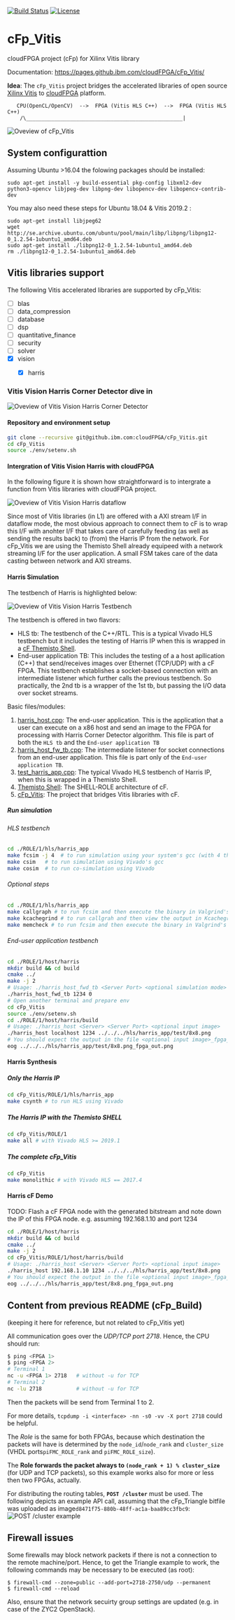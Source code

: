 [![Build Status](https://travis.ibm.com/cloudFPGA/cFp_Vitis.svg?token=8sgWzx3xuqu53CzFUy8K&branch=master)](https://travis.ibm.com/cloudFPGA/cFp_Vitis)  [![License](https://img.shields.io/badge/License-Apache%202.0-blue.svg)](https://opensource.org/licenses/Apache-2.0)

# cFp_Vitis

cloudFPGA project (cFp) for Xilinx Vitis library

Documentation: https://pages.github.ibm.com/cloudFPGA/cFp_Vitis/

**Idea**: The `cFp_Vitis` project bridges the accelerated libraries of open source [Xilinx Vitis](https://github.com/Xilinx/Vitis_Libraries) to [cloudFPGA](https://pages.github.ibm.com/cloudFPGA/Doc/index.html) platform.
```
   CPU(OpenCL/OpenCV)  -->  FPGA (Vitis HLS C++)  -->  FPGA (Vitis HLS C++)
    /\__________________________________________________|
```

![Oveview of cFp_Vitis](./doc/cFp_Vitis.png)


## System configurattion

Assuming Ubuntu >16.04 the folowing packages should be installed:
```
sudo apt-get install -y build-essential pkg-config libxml2-dev python3-opencv libjpeg-dev libpng-dev libopencv-dev libopencv-contrib-dev
```

You may also need these steps for Ubuntu 18.04 & Vitis 2019.2 :
```
sudo apt-get install libjpeg62
wget http://se.archive.ubuntu.com/ubuntu/pool/main/libp/libpng/libpng12-0_1.2.54-1ubuntu1_amd64.deb
sudo apt-get install ./libpng12-0_1.2.54-1ubuntu1_amd64.deb 
rm ./libpng12-0_1.2.54-1ubuntu1_amd64.deb
```


## Vitis libraries support

The following Vitis accelerated libraries are supported by cFp_Vitis:

- [ ] blas
- [ ] data_compression
- [ ] database
- [ ] dsp
- [ ] quantitative_finance
- [ ] security
- [ ] solver
- [x] vision
  - [x] harris





### Vitis Vision Harris Corner Detector dive in 

![Oveview of Vitis Vision Harris Corner Detector](./doc/harris_overview.png)


#### Repository and environment setup

```bash
git clone --recursive git@github.ibm.com:cloudFPGA/cFp_Vitis.git
cd cFp_Vitis
source ./env/setenv.sh
```


#### Intergration of Vitis Vision Harris with cloudFPGA

In the following figure it is shown how straightforward is to intergrate a function from Vitis libraries with cloudFPGA project.

![Oveview of Vitis Vision Harris dataflow](./doc/harris_dataflow.png)

Since most of Vitis libraries (in L1) are offered with a AXI stream I/F in dataflow mode, the most obvious approach to connect them to cF is to wrap this 
I/F with anohter I/F that takes care of carefully feeding (as well as sending the results back) to (from) the Harris IP from the network. 
For cFp_Vitis we are using the Themisto Shell already equipeed with a network streaming I/F for the user application. 
A small FSM takes care of the data casting between network and AXI streams.


#### Harris Simulation 

The testbench of Harris is highlighted below:

![Oveview of Vitis Vision Harris Testbench](./doc/harris_tb.png)

The testbench is offered in two flavors:
- HLS tb: The testbench of the C++/RTL. This is a typical Vivado HLS testbench but it includes the testing of Harris IP when this is wrapped in a [cF Themisto Shell](https://pages.github.ibm.com/cloudFPGA/Doc/pages/cfdk.html#the-themisto-sra).
- End-user application TB: This includes the testing of a a host apllication (C++) that send/receives images over Ethernet (TCP/UDP) with a cF FPGA. This testbench establishes a socket-based connection with an intermediate listener which further calls the previous testbench. So practically, the 2nd tb is a wrapper of the 1st tb, but passing the I/O data over socket streams.

Basic files/modules:
  1. [harris_host.cpp](https://github.ibm.com/cloudFPGA/cFp_Vitis/blob/master/ROLE/1/host/harris/src/harris_host.cpp): The end-user application. This is the application that a user can execute on a x86 host and send an image to the FPGA for processing with Harris Corner Detector algorithm. This file is part of both the `HLS tb` and the `End-user application TB`
  2. [harris_host_fw_tb.cpp](https://github.ibm.com/cloudFPGA/cFp_Vitis/blob/master/ROLE/1/host/harris/src/harris_host_fwd_tb.cpp): The intermediate listener for socket connections from an end-user application. This file is part only of the `End-user application TB`.
  3. [test_harris_app.cpp](https://github.ibm.com/cloudFPGA/cFp_Vitis/blob/master/ROLE/1/hls/harris_app/src/harris_app.cpp): The typical Vivado HLS testbench of Harris IP, when this is wrapped in a Themisto Shell.
  4. [Themisto Shell](https://pages.github.ibm.com/cloudFPGA/Doc/pages/cfdk.html#the-themisto-sra): The SHELL-ROLE architecture of cF.
  5. [cFp_Vitis](https://github.ibm.com/cloudFPGA/cFp_Vitis): The project that bridges Vitis libraries with cF.

  
##### Run simulation

###### HLS testbench
  
```bash
cd ./ROLE/1/hls/harris_app
make fcsim -j 4  # to run simulation using your system's gcc (with 4 threads)
make csim   # to run simulation using Vivado's gcc
make cosim  # to run co-simulation using Vivado
```

###### Optional steps

```bash
cd ./ROLE/1/hls/harris_app
make callgraph # to run fcsim and then execute the binary in Valgrind's callgraph tool
make kcachegrind # to run callgrah and then view the output in Kcachegrind tool
make memcheck # to run fcsim and then execute the binary in Valgrind's memcheck tool (to inspect memory leaks)
```

###### End-user application testbench
  
```bash
cd ./ROLE/1/host/harris
mkdir build && cd build
cmake ../
make -j 2
# Usage: ./harris_host_fwd_tb <Server Port> <optional simulation mode>
./harris_host_fwd_tb 1234 0
# Open another terminal and prepare env
cd cFp_Vitis
source ./env/setenv.sh
cd ./ROLE/1/host/harris/build
# Usage: ./harris_host <Server> <Server Port> <optional input image>
./harris_host localhost 1234 ../../../hls/harris_app/test/8x8.png
# You should expect the output in the file <optional input image>_fpga_out.png
eog ../../../hls/harris_app/test/8x8.png_fpga_out.png

```

#### Harris Synthesis


##### Only the Harris IP
```bash
cd cFp_Vitis/ROLE/1/hls/harris_app
make csynth # to run HLS using Vivado
```

##### The Harris IP with the Themisto SHELL
```bash
cd cFp_Vitis/ROLE/1
make all # with Vivado HLS >= 2019.1
```

##### The complete cFp_Vitis
```bash
cd cFp_Vitis
make monolithic # with Vivado HLS == 2017.4
```


#### Harris cF Demo

TODO: Flash a cF FPGA node with the generated bitstream and note down the IP of this FPGA node. e.g. assuming 192.168.1.10 and port 1234


```bash
cd ./ROLE/1/host/harris
mkdir build && cd build
cmake ../
make -j 2
cd cFp_Vitis/ROLE/1/host/harris/build
# Usage: ./harris_host <Server> <Server Port> <optional input image>
./harris_host 192.168.1.10 1234 ../../../hls/harris_app/test/8x8.png
# You should expect the output in the file <optional input image>_fpga_out.png
eog ../../../hls/harris_app/test/8x8.png_fpga_out.png

```


## Content from previous README (cFp_Build)
(keeping it here for reference, but not related to cFp_Vitis yet)

All communication goes over the *UDP/TCP port 2718*. Hence, the CPU should run:
```bash
$ ping <FPGA 1>
$ ping <FPGA 2>
# Terminal 1
nc -u <FPGA 1> 2718   # without -u for TCP
# Terminal 2
nc -lu 2718           # without -u for TCP
```

Then the packets will be send from Terminal 1 to 2.

For more details, `tcpdump -i <interface> -nn -s0 -vv -X port 2718` could be helpful.


The *Role* is the same for both FPGAs, because which destination the packets will have is determined by the `node_id`/`node_rank` and `cluster_size`
(VHDL ports`piFMC_ROLE_rank` and `piFMC_ROLE_size`).


The **Role forwards the packet always to `(node_rank + 1) % cluster_size`** (for UDP and TCP packets), so this example works also for more or less then two FPGAs, actually.



For distributing the routing tables, **`POST /cluster`** must be used.
The following depicts an example API call, assuming that the cFp_Triangle bitfile was uploaded as image`d8471f75-880b-48ff-ac1a-baa89cc3fbc9`:
![POST /cluster example](./doc/post_cluster.png)

## Firewall issues

Some firewalls may block network packets if there is not a connection to the remote machine/port.
Hence, to get the Triangle example to work, the following commands may be necessary to be executed (as root):
```
$ firewall-cmd --zone=public --add-port=2718-2750/udp --permanent
$ firewall-cmd --reload
```

Also, ensure that the network secuirty group settings are updated (e.g. in case of the ZYC2 OpenStack).
